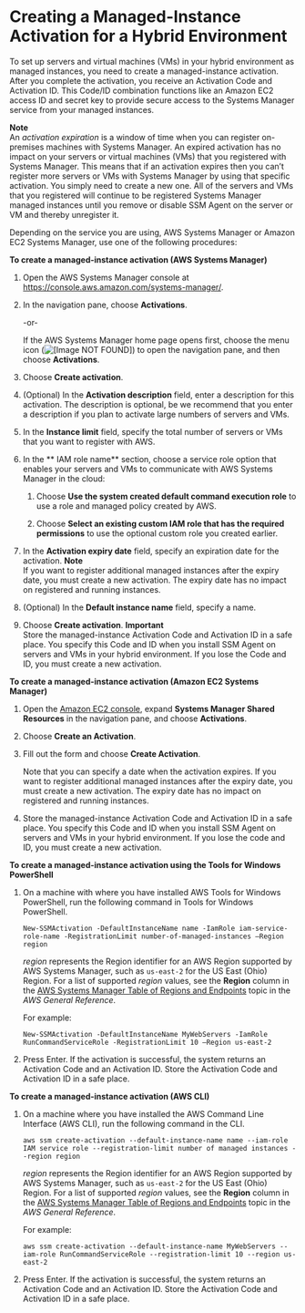 # Creating a Managed\-Instance Activation for a Hybrid Environment<a name="sysman-managed-instance-activation"></a>

To set up servers and virtual machines \(VMs\) in your hybrid environment as managed instances, you need to create a managed\-instance activation\. After you complete the activation, you receive an Activation Code and Activation ID\. This Code/ID combination functions like an Amazon EC2 access ID and secret key to provide secure access to the Systems Manager service from your managed instances\.

**Note**  
An *activation expiration* is a window of time when you can register on\-premises machines with Systems Manager\. An expired activation has no impact on your servers or virtual machines \(VMs\) that you registered with Systems Manager\. This means that if an activation expires then you can’t register more servers or VMs with Systems Manager by using that specific activation\. You simply need to create a new one\. All of the servers and VMs that you registered will continue to be registered Systems Manager managed instances until you remove or disable SSM Agent on the server or VM and thereby unregister it\.

Depending on the service you are using, AWS Systems Manager or Amazon EC2 Systems Manager, use one of the following procedures:

**To create a managed\-instance activation \(AWS Systems Manager\)**

1. Open the AWS Systems Manager console at [https://console\.aws\.amazon\.com/systems\-manager/](https://console.aws.amazon.com/systems-manager/)\.

1. In the navigation pane, choose **Activations**\.

   \-or\-

   If the AWS Systems Manager home page opens first, choose the menu icon \(![\[Image NOT FOUND\]](http://docs.aws.amazon.com/systems-manager/latest/userguide/images/menu-icon-small.png)\) to open the navigation pane, and then choose **Activations**\.

1. Choose **Create activation**\.

1. \(Optional\) In the **Activation description** field, enter a description for this activation\. The description is optional, be we recommend that you enter a description if you plan to activate large numbers of servers and VMs\.

1. In the **Instance limit** field, specify the total number of servers or VMs that you want to register with AWS\. 

1. In the ** IAM role name** section, choose a service role option that enables your servers and VMs to communicate with AWS Systems Manager in the cloud:

   1. Choose **Use the system created default command execution role** to use a role and managed policy created by AWS\. 

   1. Choose **Select an existing custom IAM role that has the required permissions** to use the optional custom role you created earlier\.

1. In the **Activation expiry date** field, specify an expiration date for the activation\. 
**Note**  
If you want to register additional managed instances after the expiry date, you must create a new activation\. The expiry date has no impact on registered and running instances\.

1. \(Optional\) In the **Default instance name** field, specify a name\. 

1. Choose **Create activation**\.
**Important**  
Store the managed\-instance Activation Code and Activation ID in a safe place\. You specify this Code and ID when you install SSM Agent on servers and VMs in your hybrid environment\. If you lose the Code and ID, you must create a new activation\.

**To create a managed\-instance activation \(Amazon EC2 Systems Manager\)**

1. Open the [Amazon EC2 console](https://console.aws.amazon.com/ec2/), expand **Systems Manager Shared Resources** in the navigation pane, and choose **Activations**\.

1. Choose **Create an Activation**\.

1. Fill out the form and choose **Create Activation**\.

   Note that you can specify a date when the activation expires\. If you want to register additional managed instances after the expiry date, you must create a new activation\. The expiry date has no impact on registered and running instances\.

1. Store the managed\-instance Activation Code and Activation ID in a safe place\. You specify this Code and ID when you install SSM Agent on servers and VMs in your hybrid environment\. If you lose the code and ID, you must create a new activation\.

**To create a managed\-instance activation using the Tools for Windows PowerShell**

1. On a machine with where you have installed AWS Tools for Windows PowerShell, run the following command in Tools for Windows PowerShell\.

   ```
   New-SSMActivation -DefaultInstanceName name -IamRole iam-service-role-name -RegistrationLimit number-of-managed-instances –Region region
   ```

   *region* represents the Region identifier for an AWS Region supported by AWS Systems Manager, such as `us-east-2` for the US East \(Ohio\) Region\. For a list of supported *region* values, see the **Region** column in the [AWS Systems Manager Table of Regions and Endpoints](https://docs.aws.amazon.com/general/latest/gr/rande.html#ssm_region) topic in the *AWS General Reference*\.

   For example:

   ```
   New-SSMActivation -DefaultInstanceName MyWebServers -IamRole RunCommandServiceRole -RegistrationLimit 10 –Region us-east-2
   ```

1. Press Enter\. If the activation is successful, the system returns an Activation Code and an Activation ID\. Store the Activation Code and Activation ID in a safe place\.

**To create a managed\-instance activation \(AWS CLI\)**

1. On a machine where you have installed the AWS Command Line Interface \(AWS CLI\), run the following command in the CLI\.

   ```
   aws ssm create-activation --default-instance-name name --iam-role IAM service role --registration-limit number of managed instances --region region
   ```

   *region* represents the Region identifier for an AWS Region supported by AWS Systems Manager, such as `us-east-2` for the US East \(Ohio\) Region\. For a list of supported *region* values, see the **Region** column in the [AWS Systems Manager Table of Regions and Endpoints](https://docs.aws.amazon.com/general/latest/gr/rande.html#ssm_region) topic in the *AWS General Reference*\.

   For example:

   ```
   aws ssm create-activation --default-instance-name MyWebServers --iam-role RunCommandServiceRole --registration-limit 10 --region us-east-2
   ```

1. Press Enter\. If the activation is successful, the system returns an Activation Code and an Activation ID\. Store the Activation Code and Activation ID in a safe place\.